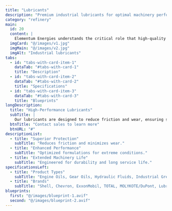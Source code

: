 ```yaml
---
title: "Lubricants"
description: "Premium industrial lubricants for optimal machinery performance."
category: "refinery"
main:
  id: 20
  content: |
    Elementum Energies understands the critical role that high-quality lubricants play in maintaining machinery efficiency and longevity. Our premium lubricants are formulated to provide superior protection and performance under the toughest industrial conditions.
  imgCard: "@/images/v1.jpg"
  imgMain: "@/images/v2.jpg"
  imgAlt: "Industrial lubricants"
tabs:
  - id: "tabs-with-card-item-1"
    dataTab: "#tabs-with-card-1"
    title: "Description"
  - id: "tabs-with-card-item-2"
    dataTab: "#tabs-with-card-2"
    title: "Specifications"
  - id: "tabs-with-card-item-3"
    dataTab: "#tabs-with-card-3"
    title: "Blueprints"
longDescription:
  title: "High-Performance Lubricants"
  subTitle: |
    Our lubricants are designed to reduce friction and wear, ensuring smooth operation and extending the life of your industrial machinery.
  btnTitle: "Contact sales to learn more"
  btnURL: "#"
descriptionList:
  - title: "Superior Protection"
    subTitle: "Reduces friction and minimizes wear."
  - title: "Enhanced Performance"
    subTitle: "Optimized formulations for extreme conditions."
  - title: "Extended Machinery Life"
    subTitle: "Engineered for durability and long service life."
specificationsLeft:
  - title: "Product Types"
    subTitle: "Engine Oils, Gear Oils, Hydraulic Fluids, Industrial Greases, Specialty Lubricants, Additives"
  - title: "Brands"
    subTitle: "Shell, Chevron, ExxonMobil, TOTAL, MOLYKOTE/DuPont, Lubrizol"
blueprints:
  first: "@/images/blueprint-1.avif"
  second: "@/images/blueprint-2.avif"
---
```

